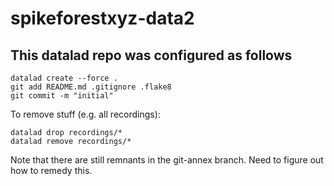 # spikeforestxyz-data2

## This datalad repo was configured as follows

```
datalad create --force .
git add README.md .gitignore .flake8
git commit -m "initial"
```

To remove stuff (e.g. all recordings):

```
datalad drop recordings/*
datalad remove recordings/*
```

Note that there are still remnants in the git-annex branch. Need to figure out
how to remedy this.
